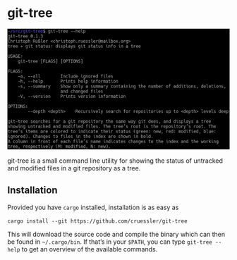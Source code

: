 # git-tree

![git-tree](git-tree.png)

git-tree is a small command line utility for showing the status of untracked
and modified files in a git repository as a tree.

## Installation

Provided you have `cargo` installed, installation is as easy as

```
cargo install --git https://github.com/cruessler/git-tree
```

This will download the source code and compile the binary which can then be
found in `~/.cargo/bin`. If that’s in your `$PATH`, you can type `git-tree
--help` to get an overview of the available commands.
